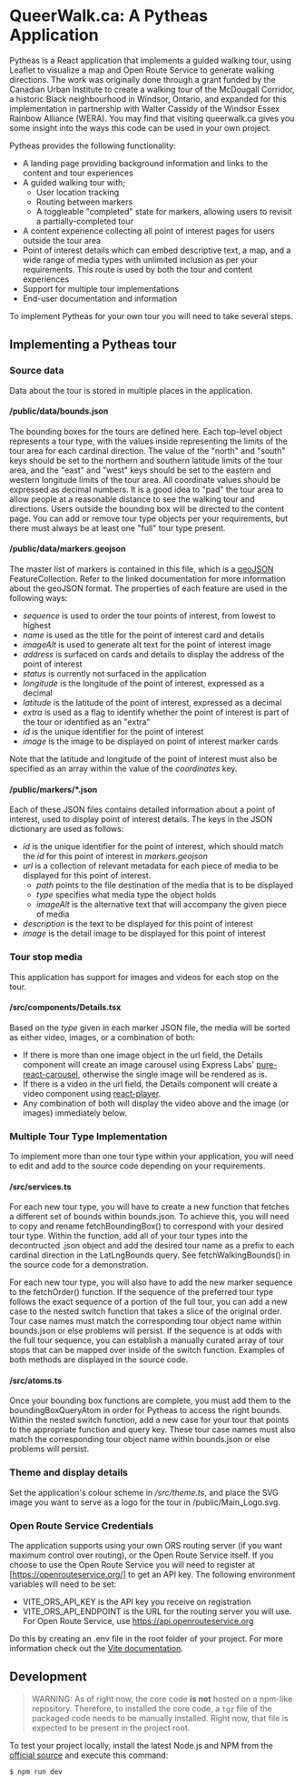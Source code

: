 # QueerWalk.ca: A Pytheas Application

Pytheas is a React application that implements a guided walking tour, using Leaflet to visualize a map and Open Route Service to generate walking directions. The work was originally done through a grant funded by the Canadian Urban Institute to create a walking tour of the McDougall Corridor, a historic Black neighbourhood in Windsor, Ontario, and expanded for this implementation in partnership with Walter Cassidy of the Windsor Essex Rainbow Alliance (WERA). You may find that visiting queerwalk.ca gives you some insight into the ways this code can be used in your own project.

Pytheas provides the following functionality:

- A landing page providing background information and links to the content and tour experiences
- A guided walking tour with;
    - User location tracking
    - Routing between markers
    - A toggleable "completed" state for markers, allowing users to revisit a partially-completed tour
- A content experience collecting all point of interest pages for users outside the tour area 
- Point of interest details which can embed descriptive text, a map, and a wide range of media types with unlimited inclusion as per your requirements. This route is used by both the tour and content experiences
- Support for multiple tour implementations
- End-user documentation and information

To implement Pytheas for your own tour you will need to take several steps.

## Implementing a Pytheas tour

### Source data

Data about the tour is stored in multiple places in the application.

#### /public/data/bounds.json

The bounding boxes for the tours are defined here. Each top-level object represents a tour type, with the values inside representing the limits of the tour area for each cardinal direction. The value of the "north" and "south" keys should be set to the northern and southern latitude limits of the tour area, and the "east" and "west" keys should be set to the eastern and western longitude limits of the tour area. All coordinate values should be expressed as decimal numbers. It is a good idea to "pad" the tour area to allow people at a reasonable distance to see the walking tour and directions. Users outside the bounding box will be directed to the content page. You can add or remove tour type objects per your requirements, but there must always be at least one "full" tour type present.

#### /public/data/markers.geojson

The master list of markers is contained in this file, which is a [geoJSON](https://geojson.org/) FeatureCollection. Refer to the linked documentation for more information about the geoJSON format. The properties of each feature are used in the following ways:
- *sequence* is used to order the tour points of interest, from lowest to highest
- *name* is used as the title for the point of interest card and details
- *imageAlt* is used to generate alt text for the point of interest image
- *address* is surfaced on cards and details to display the address of the point of interest
- *status* is currently not surfaced in the application
- *longitude* is the longitude of the point of interest, expressed as a decimal
- *latitude* is the latitude of the point of interest, expressed as a decimal
- *extra* is used as a flag to identify whether the point of interest is part of the tour or identified as an "extra"
- *id* is the unique identifier for the point of interest
- *image* is the image to be displayed on point of interest marker cards 

Note that the latitude and longitude of the point of interest must also be specified as an array within the value of the *coordinates* key.

#### /public/markers/*.json

Each of these JSON files contains detailed information about a point of interest, used to display point of interest details. The keys in the JSON dictionary are used as follows:
- *id* is the unique identifier for the point of interest, which should match the *id* for this point of interest in *markers.geojson*
- *url* is a collection of relevant metadata for each piece of media to be displayed for this point of interest.
    - *path* points to the file destination of the media that is to be displayed
    - *type* specifies what media type the object holds
    - *imageAlt* is the alternative text that will accompany the given piece of media
- *description* is the text to be displayed for this point of interest
- *image* is the detail image to be displayed for this point of interest

### Tour stop media

This application has support for images and videos for each stop on the tour.

#### /src/components/Details.tsx

Based on the *type* given in each marker JSON file, the media will be sorted as either video, images, or a combination of both:

- If there is more than one image object in the url field, the Details component will create an image carousel using Express Labs' [pure-react-carousel](https://express-labs.github.io/pure-react-carousel/), otherwise the single image will be rendered as is.
- If there is a video in the url field, the Details component will create a video component using [react-player](https://www.npmjs.com/package/react-player).
- Any combination of both will display the video above and the image (or images) immediately below.

### Multiple Tour Type Implementation

To implement more than one tour type within your application, you will need to edit and add to the source code depending on your requirements.

#### /src/services.ts

For each new tour type, you will have to create a new function that fetches a different set of bounds within bounds.json. To achieve this, you will need to copy and rename fetchBoundingBox() to correspond with your desired tour type. Within the function, add all of your tour types into the decontructed .json object and add the desired tour name as a prefix to each cardinal direction in the LatLngBounds query. See fetchWalkingBounds() in the source code for a demonstration.

For each new tour type, you will also have to add the new marker sequence to the fetchOrder() function. If the sequence of the preferred tour type follows the exact sequence of a portion of the full tour, you can add a new case to the nested switch function that takes a slice of the original order. Tour case names must match the corresponding tour object name within bounds.json or else problems will persist. If the sequence is at odds with the full tour sequence, you can establish a manually curated array of tour stops that can be mapped over inside of the switch function. Examples of both methods are displayed in the source code.

#### /src/atoms.ts

Once your bounding box functions are complete, you must add them to the boundingBoxQueryAtom in order for Pytheas to access the right bounds. Within the nested switch function, add a new case for your tour that points to the appropriate function and query key. These tour case names must also match the corresponding tour object name within bounds.json or else problems will persist. 

### Theme and display details
Set the application's colour scheme in */src/theme.ts*, and place the SVG image you want to serve as a logo for the tour in /public/Main_Logo.svg.

### Open Route Service Credentials
The application supports using your own ORS routing server (if you want maximum control over routing), or the Open Route Service itself. If you choose to use the Open Route Service you will need to register at [https://openrouteservice.org/] to get an API key. The following environment variables will need to be set:
- VITE_ORS_API_KEY is the API key you receive on registration
- VITE_ORS_API_ENDPOINT is the URL for the routing server you will use. For Open Route Service, use https://api.openrouteservice.org

Do this by creating an .env file in the root folder of your project. For more information check out the [Vite documentation](https://vitejs.dev/guide/env-and-mode.html).

## Development

> WARNING: As of right now, the core code **is not** hosted on a npm-like repository. Therefore, to installed the core code, a `tgz` file of the packaged code needs to be manually installed. Right now, that file is expected to be present in the project root.

To test your project locally, install the latest Node.js and NPM from the [official source](https://nodejs.org/en/download/current/) and execute this command:

    $ npm run dev